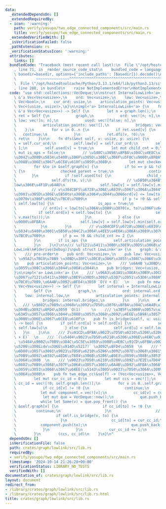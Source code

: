 ```yaml
---
data:
  _extendedDependsOn: []
  _extendedRequiredBy:
  - icon: ':warning:'
    path: verify/yosupo/two_edge_connected_components/src/main.rs
    title: verify/yosupo/two_edge_connected_components/src/main.rs
  _extendedVerifiedWith: []
  _isVerificationFailed: false
  _pathExtension: rs
  _verificationStatusIcon: ':warning:'
  attributes:
    links: []
  bundledCode: "Traceback (most recent call last):\n  File \"/opt/hostedtoolcache/Python/3.13.1/x64/lib/python3.13/site-packages/onlinejudge_verify/documentation/build.py\"\
    , line 71, in _render_source_code_stat\n    bundled_code = language.bundle(stat.path,\
    \ basedir=basedir, options={'include_paths': [basedir]}).decode()\n          \
    \         ~~~~~~~~~~~~~~~^^^^^^^^^^^^^^^^^^^^^^^^^^^^^^^^^^^^^^^^^^^^^^^^^^^^^^^^^^^^^^^^^^\n\
    \  File \"/opt/hostedtoolcache/Python/3.13.1/x64/lib/python3.13/site-packages/onlinejudge_verify/languages/rust.py\"\
    , line 288, in bundle\n    raise NotImplementedError\nNotImplementedError\n"
  code: "use std::collections::VecDeque;\n\nstruct InternalLowLink<'a> {\n    graph:\
    \ &'a Vec<Vec<usize>>,\n    ord: Vec<usize>,\n    low: Vec<usize>,\n    used:\
    \ Vec<bool>,\n    cur_ord: usize,\n    articulation_points: Vec<usize>,\n    bridges:\
    \ Vec<(usize, usize)>,\n}\n\nimpl<'a> InternalLowLink<'a> {\n    fn build(graph:\
    \ &'a Vec<Vec<usize>>) -> Self {\n        let n = graph.len();\n        let mut\
    \ ret = Self {\n            graph,\n            ord: vec![n; n],\n           \
    \ low: vec![n; n],\n            used: vec![false; n],\n            cur_ord: 0,\n\
    \            articulation_points: vec![],\n            bridges: vec![],\n    \
    \    };\n        for v in 0..n {\n            if ret.used[v] {\n             \
    \   continue;\n            }\n            ret.dfs(v, !0);\n        }\n       \
    \ ret\n    }\n\n    fn dfs(&mut self, v: usize, p: usize) {\n        self.ord[v]\
    \ = self.cur_ord;\n        self.low[v] = self.cur_ord;\n        self.cur_ord +=\
    \ 1;\n        self.used[v] = true;\n        let mut child_cnt = 0;\n        let\
    \ mut is_aps = false;\n        // \u540C\u3058\u8FBA\u304C\u4E8C\u3064\u4EE5\u4E0A\
    \u3042\u308B\u5834\u5408\u306F\u305D\u308C\u306F\u5F8C\u9000\u8FBA\u3068\u306A\
    \u308B\u306E\u3067\u6CE8\u610F\u3059\u308B\n        let mut checked_parent = false;\n\
    \        for &to in &self.graph[v] {\n            if to == p && !checked_parent\
    \ {\n                checked_parent = true;\n                continue;\n     \
    \       }\n            if !self.used[to] {\n                child_cnt += 1;\n\
    \                self.dfs(to, v);\n                // \u5B50\u304B\u3089\u306E\
    low\u306E\u4F1D\u64AD\n                self.low[v] = self.low[v].min(self.low[to]);\n\
    \                // v\u304CDFS\u6728\u306E\u6839\u3067\u306A\u3044\u5834\u5408\
    \u3001\u305D\u306E\u5B50to\u306B\u3064\u3044\u3066ord[v] <= low[to]\u306A\u3089\
    \u3070v\u306F\u95A2\u7BC0\u70B9\n                if p != !0 && self.ord[v] <=\
    \ self.low[to] {\n                    is_aps = true;\n                }\n    \
    \            // ord[v] < low[to]\u306A\u3089\u3070(v, to)\u306F\u6A4B\n      \
    \          if self.ord[v] < self.low[to] {\n                    self.bridges.push((v.min(to),\
    \ v.max(to)));\n                }\n            } else {\n                // \u5F8C\
    \u9000\u8FBA\n                self.low[v] = self.low[v].min(self.ord[to]);\n \
    \           }\n        }\n        // v\u304CDFS\u6728\u306E\u6839\u3067\u3042\u308B\
    \u5834\u5408\u3001\u5B50\u304C2\u3064\u4EE5\u4E0A\u306A\u3089\u3070v\u306F\u95A2\
    \u7BC0\u70B9\n        if p == !0 && child_cnt >= 2 {\n            is_aps = true;\n\
    \        }\n        if is_aps {\n            self.articulation_points.push(v);\n\
    \        }\n    }\n}\n\n/// \u7121\u5411\u30B0\u30E9\u30D5\u306B\u5BFE\u3059\u308B\
    LowLink\n#[derive(Debug)]\npub struct LowLink<'a> {\n    graph: &'a Vec<Vec<usize>>,\n\
    \    /// pre-order\n    pub ord: Vec<usize>,\n    pub low: Vec<usize>,\n    ///\
    \ \u95A2\u7BC0\u70B9 \u30BD\u30FC\u30C8\u306F\u3055\u308C\u3066\u3044\u306A\u3044\
    \n    pub articulation_points: Vec<usize>,\n    /// \u6A4B \u30BD\u30FC\u30C8\u306F\
    \u3055\u308C\u3066\u3044\u306A\u3044\n    pub bridges: Vec<(usize, usize)>,\n\
    }\n\nimpl<'a> LowLink<'a> {\n    /// \u96A3\u63A5\u30EA\u30B9\u30C8\u5F62\u5F0F\
    \u3067\u7121\u5411\u30B0\u30E9\u30D5\u3092\u53D7\u3051\u53D6\u308A\u3001ord,low,\u95A2\
    \u7BC0\u70B9,\u6A4B\u3092\u8FD4\u3059 `O(V + E)`  \n    pub fn new(graph: &'a\
    \ Vec<Vec<usize>>) -> Self {\n        let internal = InternalLowLink::build(graph);\n\
    \        Self {\n            graph,\n            ord: internal.ord,\n        \
    \    low: internal.low,\n            articulation_points: internal.articulation_points,\n\
    \            bridges: internal.bridges,\n        }\n    }\n\n    #[inline]\n \
    \   /// \u9802\u70B9u\u3068v\u3092\u7D50\u3076\u8FBA\u304C\u6A4B\u304B\u3069\u3046\
    \u304B\u3092\u8FD4\u3059 `O(1)`    \n    /// \u305F\u3060\u3057u\u3068v\u304C\u96A3\
    \u63A5\u3057\u3066\u3044\u308B\u3053\u3068\u3092\u4EEE\u5B9A\u3057\u3066\u3044\
    \u308B\u306E\u3067\u6CE8\u610F\n    pub fn is_bridge(&self, u: usize, v: usize)\
    \ -> bool {\n        if self.ord[u] > self.ord[v] {\n            self.ord[v] <\
    \ self.low[u]\n        } else {\n            self.ord[u] < self.low[v]\n     \
    \   }\n    }\n\n    /// 2\u91CD\u8FBA\u9023\u7D50\u6210\u5206\u5206\u89E3 `O(V\
    \ + E)`  \n    /// `(\u5404\u9023\u7D50\u6210\u5206\u306E\u4E8C\u91CD\u914D\u5217\
    , \u5404\u9802\u70B9\u304C\u5C5E\u3059\u308B\u4E8C\u91CD\u8FBA\u9023\u7D50\u6210\
    \u5206\u306Eidx\u306E\u914D\u5217)` \u3092\u8FD4\u3059  \n    /// \u6A4B\u3092\
    \u6D88\u3057\u3001\u9023\u7D50\u6210\u5206\u3092\u307E\u3068\u3081\u308B \u9802\
    \u70B9\u3092\u6392\u4ED6\u7684\u306B\u5206\u89E3\u3059\u308B\u3053\u3068\u306B\
    \u306A\u308B  \n    /// \u9023\u7D50\u6210\u5206\u3092\u7E2E\u7D04\u3057\u3066\
    \u9802\u70B9\u3068\u307F\u306A\u3057\u3001\u6A4B\u3092\u8FBA\u3068\u307F\u306A\
    \u3059\u3053\u3068\u3067\u68EE(\u5143\u3005\u9023\u7D50\u306A\u3089\u6728)\u306B\
    \u306A\u308B\n    pub fn two_edge_cc(&self) -> (Vec<Vec<usize>>, Vec<usize>) {\n\
    \        let mut cur_cc_id = 0;\n        let mut ccs = vec![];\n        let mut\
    \ cc_id = vec![!0; self.graph.len()];\n        for v in 0..self.graph.len() {\n\
    \            if cc_id[v] != !0 {\n                continue;\n            }\n \
    \           let mut component = vec![v];\n            cc_id[v] = cur_cc_id;\n\
    \            let mut que = VecDeque::new();\n            que.push_back(v);\n \
    \           while let Some(v) = que.pop_front() {\n                for &to in\
    \ &self.graph[v] {\n                    if cc_id[to] != !0 {\n               \
    \         continue;\n                    }\n                    // \u6A4B\n  \
    \                  if self.is_bridge(v, to) {\n                        continue;\n\
    \                    }\n                    cc_id[to] = cur_cc_id;\n         \
    \           component.push(to);\n                    que.push_back(to);\n    \
    \            }\n            }\n            cur_cc_id += 1;\n            ccs.push(component);\n\
    \        }\n        (ccs, cc_id)\n    }\n}\n"
  dependsOn: []
  isVerificationFile: false
  path: crates/graph/lowlink/src/lib.rs
  requiredBy:
  - verify/yosupo/two_edge_connected_components/src/main.rs
  timestamp: '2024-10-14 21:26:28+09:00'
  verificationStatus: LIBRARY_NO_TESTS
  verifiedWith: []
documentation_of: crates/graph/lowlink/src/lib.rs
layout: document
redirect_from:
- /library/crates/graph/lowlink/src/lib.rs
- /library/crates/graph/lowlink/src/lib.rs.html
title: crates/graph/lowlink/src/lib.rs
---
```

